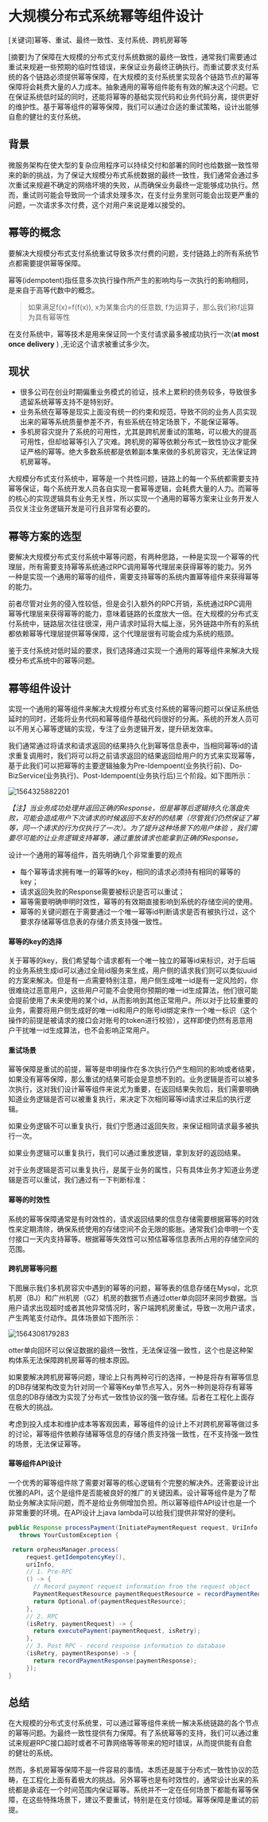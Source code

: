 # 大规模分布式系统幂等组件设计

[关键词]幂等、重试、最终一致性、支付系统、跨机房幂等

[摘要]为了保障在大规模的分布式支付系统数据的最终一致性，通常我们需要通过重试来规避一些预期的临时性错误，来保证业务最终正确执行。而重试要求支付系统的各个链路必须提供幂等保障，在大规模的支付系统里实现各个链路节点的幂等保障将会耗费大量的人力成本。抽象通用的幂等组件能有有效的解决这个问题。它在保证系统低时延的同时，还能将幂等的基础实现代码和业务代码分离，提供更好的维护性。基于幂等组件的幂等保障，我们可以通过合适的重试策略，设计出能够自愈的健壮的支付系统。

## 背景

微服务架构在使大型的复杂应用程序可以持续交付和部署的同时也给数据一致性带来的新的挑战，为了保证大规模分布式系统数据的最终一致性，我们通常会通过多次重试来规避不确定的网络坏境的失败，从而确保业务最终一定能够成功执行。然而，重试则可能会导致同一个请求处理多次，在支付业务里则可能会出现更严重的问题，一次请求多次付费，这个对用户来说是难以接受的。

## 幂等的概念

要解决大规模分布式支付系统重试导致多次付费的问题，支付链路上的所有系统节点都需要提供幂等保障。

幂等(idempotent)指任意多次执行操作所产生的影响均与一次执行的影响相同，是来自于高等代数中的概念。

> 如果满足f(x)=f(f(x)), x为某集合内的任意数, f为运算子，那么我们称f运算为具有幂等性

在支付系统中，幂等技术是用来保证同一个支付请求最多被成功执行一次(**at most once delivery** ) ,无论这个请求被重试多少次。

## 现状

- 很多公司在创业时期偏重业务模式的验证，技术上累积的债务较多，导致很多遗留系统幂等支持不是特别好。
- 业务系统在幂等是现实上面没有统一的约束和规范，导致不同的业务人员实现出来的幂等系统质量参差不齐，有些系统在特定场景下，不能保证幂等。
- 多机房容灾提升了系统的可用性，尤其是跨机房重试的策略，可以极大的提高可用性，但却给幂等引入了灾难。跨机房的幂等依赖分布式一致性协议才能保证严格的幂等。绝大多数系统都是依赖副本集来做的多机房容灾，无法保证跨机房幂等。

大规模分布式支付系统中，幂等是一个共性问题，链路上的每一个系统都需要支持幂等保证，每个系统开发人员各自实现一套幂等逻辑，会耗费大量的人力。而幂等的核心的实现逻辑具有业务无关性，所以实现一个通用的幂等方案来让业务开发人员仅关注业务逻辑开发是可行且非常有必要的。

## 幂等方案的选型

要解决大规模分布式支付系统中幂等问题，有两种思路，一种是实现一个幂等的代理层，所有需要支持幂等系统通过RPC调用幂等代理层来获得幂等的能力。另外一种是实现一个通用的幂等的组件，需要支持幂等的系统内置幂等组件来获得幂等的能力。

前者尽管对业务的侵入性较低，但是会引入额外的RPC开销，系统通过RPC调用幂等代理层来获得幂等的能力，意味着链路的长度放大一倍。在大规模的分布式支付系统中，链路层次往往很深，用户请求时延将大幅上涨，另外链路中所有的系统都依赖幂等代理层提供幂等保障，这个代理层很有可能会成为系统的瓶颈。

鉴于支付系统对低时延的要求，我们选择通过实现一个通用的幂等组件来解决大规模分布式系统中的幂等问题。

## 幂等组件设计

实现一个通用的幂等组件来解决大规模分布式支付系统的幂等问题可以保证系统低延时的同时，还能将业务代码和幂等组件基础代码很好的分离。系统的开发人员可以不用关心幂等逻辑的实现，专注了业务逻辑开发，提升研发效率。

我们通常通过将请求和请求返回的结果持久化到幂等信息表中，当相同幂等id的请求重复调用时，我们将可以将之前请求返回的结果返回给用户的方式来实现幂等，基于此我们可以把幂等的主要逻辑抽象为Pre-Idempoent(业务执行前)、Do-BizService(业务执行)、Post-Idempoent(业务执行后)三个阶段。如下图所示：

![1564325882201](doc\1564325882201.png)

*【注】当业务成功处理并返回正确的Response，但是幂等后逻辑持久化落盘失败，可能会造成用户下次请求的时候返回不友好的的结果（尽管我们仍然保证了幂等，同一个请求的行为仅执行了一次）。为了提升这种场景下的用户体验 ，我们需要尽可能的让业务逻辑支持幂等，通过重放请求也能拿到正确的Response。*

设计一个通用的幂等组件，首先明确几个非常重要的观点

- 每个幂等请求拥有唯一的幂等的key，相同的请求必须持有相同的幂等的key；
- 请求返回失败的Response需要被标识是否可以重试；
- 幂等需要明确申明时效性，幂等的有效期直接影响到系统的存储空间的使用。
- 幂等的关键问题在于需要通过一个唯一幂等id判断请求是否有被执行过，这个要求存储幂等信息表的存储介质支持强一致性。

#### 幂等的key的选择

关于幂等的key，我们希望每个请求都有一个唯一独立的幂等id来标识，对于后端的业务系统生成id可以通过全局id服务来生成，用户侧的请求我们则可以类似uuid的方案来解决。但是有一点需要特别注意，用户侧生成唯一id是有一定风险的，你很难绕过恶意用户，这些用户可能不会使用你预期的唯一id生成算法，他们很可能会提前使用了未来使用的某个id，从而影响到其他正常用户。所以对于比较重要的业务，需要将用户侧生成好的唯一id和用户的账号id绑定来作一个唯一标识（这个操作的前提是被请求的接口会对账号的token进行校验），这样即使仍然有恶意用户干扰唯一id生成算法，也不会影响正常用户。

#### 重试场景

幂等保障是重试的前提，幂等是申明操作在多次执行仍产生相同的影响或者结果，如果没有幂等保障，那么重试的结果可能会是意想不到的。业务逻辑是否可以被多次执行，这对我们设计幂等组件来说尤为重要，在返回结果失败后，我们需要明确知道业务逻辑是否可以被重复执行，来决定下次相同幂等id请求过来后的执行逻辑。

如果业务逻辑不可以重复执行，我们宁愿通过返回失败，来保证相同请求最多被执行一次。

如果业务逻辑可以重复执行，我们可以通过重放逻辑，拿到友好的返回结果。

对于业务逻辑是否可以重复执行，是属于业务的属性，只有具体业务才知道业务逻辑是否可以重试，我们通过有一下判断标准：

#### 幂等的时效性

系统的幂等保障通常是有时效性的，请求返回结果的信息存储需要根据幂等的时效性来定期清除，确保系统使用的存储空间不会无限的膨胀。通常我们会申明一个支付接口一天内支持幂等。根据幂等失效性可以预估幂等信息表所占用的存储空间的范围。

#### 跨机房幂等问题

下图展示我们多机房容灾中遇到的幂等的问题，幂等表的信息存储在Mysql，北京机房（BJ）和广州机房（GZ）机房的数据节点通过otter单向回环来同步数据。当用户请求出现超时或者其他异常情况时，客户端跨机房重试，导致一次用户请求，产生两笔支付动作。具体场景如下图所示：

![1564308179283](doc\1564308179283.png)

otter单向回环可以保证数据的最终一致性，无法保证强一致性，这个也是这种架构体系无法保障跨机房幂等的根本原因。

如果要解决跨机房幂等问题，理论上只有两种可行的选择，一种是将存有幂等信息的DB存储架构改变为针对同一个幂等Key单节点写入，另外一种则是将存有幂等信息的DB存储改为实现了分布式一致性协议的强一致存储。后者在工程化上面存在极大的挑战。

考虑到投入成本和维护成本等客观因素，幂等组件的设计上不对跨机房幂等做过多的讨论，幂等组件依赖存储幂等信息的存储介质支持强一致性，在不支持强一致性的场景，无法保证幂等。

#### 幂等组件API设计

一个优秀的幂等组件除了需要对幂等的核心逻辑有个完整的解决外。还需要设计出优雅的API，这个是组件是否能被良好的推广的关键因素。设计幂等组件是为了帮助业务解决实际问题，而不是给业务侧增加负担。所以幂等组件API设计也是一个非常重要的环境。在API设计上java lambda可以给我们提供非常好的便利。

```java
public Response processPayment(InitiatePaymentRequest request, UriInfo uriInfo)
   throws YourCustomException {

 return orpheusManager.process(
     request.getIdempotencyKey(),
     uriInfo,
     // 1. Pre-RPC
     () -> {
       // Record payment request information from the request object
       PaymentRequestResource paymentRequestResource = recordPaymentRequest(request);
       return Optional.of(paymentRequestResource);
     },
     // 2. RPC
     (isRetry, paymentRequest) -> {
       return executePayment(paymentRequest, isRetry);
     },
     // 3. Post RPC - record response information to database
     (isRetry, paymentResponse) -> {
       return recordPaymentResponse(paymentResponse);
     });
}
```



## 总结

在大规模的分布式支付系统里，可以通过幂等组件来统一解决系统链路的各个节点的幂等问题。为最终一致性提供有力保障。有了系统幂等的支持，我们可以通过重试来规避RPC接口超时或者不可靠网络等等带来的短时错误，从而提供能有自愈的健壮的系统。

然而，多机房幂等保障不是一件容易的事情。本质还是属于分布式一致性协议的范畴，在工程化上面有着极大的挑战。另外幂等也是有时效性的，通常设计出来的系统都是承诺在一个时间范围内保证幂等。系统并不一定在任何场景下都能有幂等保障，在这些特殊场景下，建议不要重试，特别是在支付领域。幂等保障是重试的前提。

